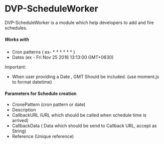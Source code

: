 # DVP-ScheduleWorker

DVP-ScheduleWorker is a module which help developers to add and fire schedules.

##### Works with

  - Cron patterns (  ex- * * * * * * )
  - Dates (ex - Fri Nov 25 2016 13:13:00 GMT+0630)
  
Important:
  - When user providing a Date , GMT Should be included.  (use moment.js to format datetime)

#### Parameters for Schedule creation

- CronePattern     (cron pattern or date) 
- Description 
- CallbackURL   (URL which should be called when schedule time is arrived)
- CallbackData  ( Data which should be send to Callback URL, accept as String)
- Reference     (Unique reference)
